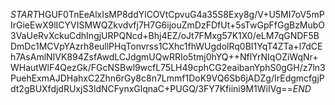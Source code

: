 $START$HGUF0TnEeAlxIsMP8ddYlCOVtCpvuG4a35S8Exy8g/V+U5MI7oV5mPIrGieEwX9lICYVISMWQZkvdvfj7H7G6ijouZmDzFDfUt+5sTwGpFfGgBzMubO3VaUeRvXckuCdhIngjURPQNcd+Bhj4EZ/oJt7FMxg57K1X0/eLM7qGNDF5BDmDc1MCVpYAzrh8eullPHqTonvrss1CXhc1fhWUgdolRq0BI1YqT4ZTa+l7dCEh7AsAmlNIVK894ZsfAwdLCJdgmUQwRRIo5tmj0hYQ++NflYrNIqOZiWqNr+WHautWlF4QezGk/FGcNSBwl9wcfL75LH49cphCG2eaibanYphS0gGH/z7ln3PuehExmAJDHahxC2Zhn6rGy8c8n7Lmmf1DoK9VQ6Sb6jADZg/IrEdgmcfgjPdt2gBUXfdjdRUxjS3ldNCFynxGlqnaC+PUGQ/3FY7Kfiini9M1WiIVg==$END$